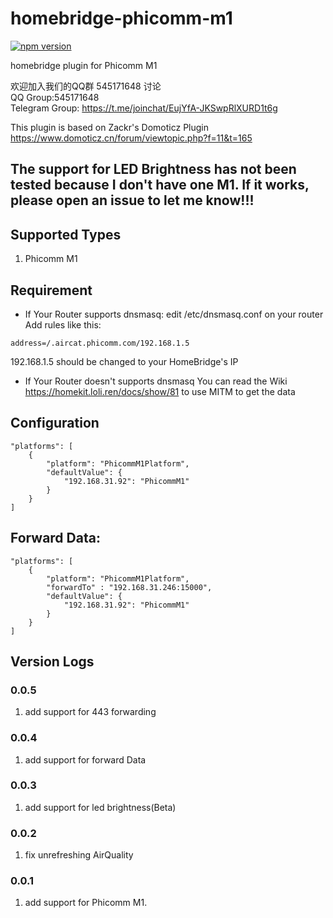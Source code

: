 # homebridge-phicomm-m1

[![npm version](https://badge.fury.io/js/homebridge-phicomm-m1.svg)](https://badge.fury.io/js/homebridge-phicomm-m1)

homebridge plugin for Phicomm M1
  
欢迎加入我们的QQ群 545171648 讨论  
QQ Group:545171648  
Telegram Group: https://t.me/joinchat/EujYfA-JKSwpRlXURD1t6g  

This plugin is based on Zackr's Domoticz Plugin  
https://www.domoticz.cn/forum/viewtopic.php?f=11&t=165  

## The support for LED Brightness has not been tested because I don't have one M1. If it works, please open an issue to let me know!!!

## Supported Types
1. Phicomm M1

## Requirement  
* If Your Router supports dnsmasq:
edit /etc/dnsmasq.conf on your router  
Add rules like this:
```
address=/.aircat.phicomm.com/192.168.1.5
```
192.168.1.5 should be changed to your HomeBridge's IP
* If Your Router doesn't supports dnsmasq
You can read the Wiki https://homekit.loli.ren/docs/show/81 to use MITM to get the data

## Configuration
```
"platforms": [
    {
        "platform": "PhicommM1Platform",
        "defaultValue": {
            "192.168.31.92": "PhicommM1"
        }
    }
]
```

## Forward Data:
```
"platforms": [
    {
        "platform": "PhicommM1Platform",
        "forwardTo" : "192.168.31.246:15000",
        "defaultValue": {
            "192.168.31.92": "PhicommM1"
        }
    }
]
```

## Version Logs 
### 0.0.5 
1. add support for 443 forwarding
### 0.0.4
1. add support for forward Data
### 0.0.3
1. add support for led brightness(Beta)
### 0.0.2
1. fix unrefreshing AirQuality
### 0.0.1
1. add support for Phicomm M1.
